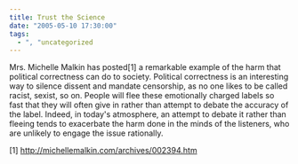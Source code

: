 ```yaml
---
title: Trust the Science
date: "2005-05-10 17:30:00"
tags:
  - ", "uncategorized
---
```

<p>Mrs. Michelle Malkin has posted[1] a remarkable example of
the harm that political correctness can do to society.  Political
correctness is an interesting way to silence dissent and mandate
censorship, as no one likes to be called racist, sexist, so on.
People will flee these emotionally charged labels so fast that they
will often give in rather than attempt to debate the accuracy of
the label.  Indeed, in today's atmosphere, an attempt to debate it
rather than fleeing tends to exacerbate the harm done in the minds of
the listeners, who are unlikely to engage the issue rationally.</p>

[1] http://michellemalkin.com/archives/002394.htm

